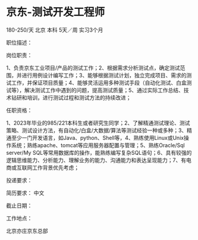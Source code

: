 # 京东-测试开发工程师

180-250/天 北京 本科 5天／周 实习3个月

职位描述：

岗位职责：

1、负责京东工业项目/产品的测试工作；2、根据需求分析测试点，确定测试范围，并进行用例设计编写工作；3、能够根据测试计划，独立完成项目、需求的测试工作，并保证项目质量；4、能够灵活运用多种测试手段（自动化测试、白盒测试等），解决测试工作中遇到的问题，提高测试质量；5、通过实际工作总结、技术钻研和培训，进行测试过程和测试方法的持续改进；

任职资格：

1、2023年毕业的985/221本科生或者研究生同学；2、了解精通测试理论、测试策略、测试设计方法，有自动化/白盒/大数据/算法等测试经验一种或多种；3、精通至少一门开发语言，如Java、python、Shell等，4、熟练使用Linux或Unix操作系统；熟练apache、tomcat等应用服务器配置与管理；5、熟练Oracle/Sql server/My SQL等常用数据库的操作，能熟练编写复杂SQL语句；6、具有较强的逻辑思维能力、分析能力、理解业务的能力、沟通能力和表达呈现能力；7、有电商或互联网工作背景优先考虑；



投递要求：

简历要求： 中文

截止日期：

工作地点：

北京亦庄京东总部